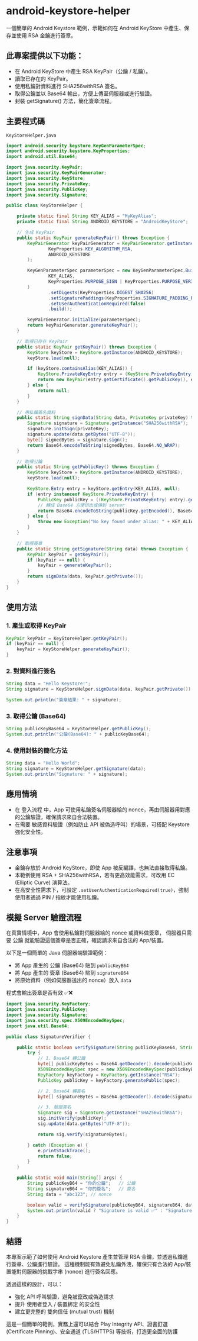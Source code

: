 # android-keystore-helper
一個簡單的 Android Keystore 範例，示範如何在 Android KeyStore 中產生、保存並使用 RSA 金鑰進行簽章。

## 此專案提供以下功能：

- 在 Android KeyStore 中產生 RSA KeyPair（公鑰 / 私鑰）。
- 讀取已存在的 KeyPair。
- 使用私鑰對資料進行 SHA256withRSA 簽名。
- 取得公鑰並以 Base64 輸出，方便上傳至伺服器或進行驗證。
- 封裝 getSignature() 方法，簡化簽章流程。

## 主要程式碼

```KeyStoreHelper.java```

```java
import android.security.keystore.KeyGenParameterSpec;
import android.security.keystore.KeyProperties;
import android.util.Base64;

import java.security.KeyPair;
import java.security.KeyPairGenerator;
import java.security.KeyStore;
import java.security.PrivateKey;
import java.security.PublicKey;
import java.security.Signature;

public class KeyStoreHelper {

    private static final String KEY_ALIAS = "MyKeyAlias";
    private static final String ANDROID_KEYSTORE = "AndroidKeyStore";

    // 生成 KeyPair
    public static KeyPair generateKeyPair() throws Exception {
        KeyPairGenerator keyPairGenerator = KeyPairGenerator.getInstance(
                KeyProperties.KEY_ALGORITHM_RSA,
                ANDROID_KEYSTORE
        );

        KeyGenParameterSpec parameterSpec = new KeyGenParameterSpec.Builder(
                KEY_ALIAS,
                KeyProperties.PURPOSE_SIGN | KeyProperties.PURPOSE_VERIFY
        )
                .setDigests(KeyProperties.DIGEST_SHA256)
                .setSignaturePaddings(KeyProperties.SIGNATURE_PADDING_RSA_PKCS1)
                .setUserAuthenticationRequired(false)
                .build();

        keyPairGenerator.initialize(parameterSpec);
        return keyPairGenerator.generateKeyPair();
    }

    // 取得已存在 KeyPair
    public static KeyPair getKeyPair() throws Exception {
        KeyStore keyStore = KeyStore.getInstance(ANDROID_KEYSTORE);
        keyStore.load(null);

        if (keyStore.containsAlias(KEY_ALIAS)) {
            KeyStore.PrivateKeyEntry entry = (KeyStore.PrivateKeyEntry) keyStore.getEntry(KEY_ALIAS, null);
            return new KeyPair(entry.getCertificate().getPublicKey(), entry.getPrivateKey());
        } else {
            return null;
        }
    }

    // 用私鑰簽名資料
    public static String signData(String data, PrivateKey privateKey) throws Exception {
        Signature signature = Signature.getInstance("SHA256withRSA");
        signature.initSign(privateKey);
        signature.update(data.getBytes("UTF-8"));
        byte[] signedBytes = signature.sign();
        return Base64.encodeToString(signedBytes, Base64.NO_WRAP);
    }

    // 取得公鑰
    public static String getPublicKey() throws Exception {
        KeyStore keyStore = KeyStore.getInstance(ANDROID_KEYSTORE);
        keyStore.load(null);

        KeyStore.Entry entry = keyStore.getEntry(KEY_ALIAS, null);
        if (entry instanceof KeyStore.PrivateKeyEntry) {
            PublicKey publicKey = ((KeyStore.PrivateKeyEntry) entry).getCertificate().getPublicKey();
            // 轉成 Base64 方便印出或傳到 server
            return Base64.encodeToString(publicKey.getEncoded(), Base64.NO_WRAP);
        } else {
            throw new Exception("No key found under alias: " + KEY_ALIAS);
        }
    }

    // 取得簽章
    public static String getSignature(String data) throws Exception {
        KeyPair keyPair = getKeyPair();
        if (keyPair == null) {
            keyPair = generateKeyPair();
        }
        return signData(data, keyPair.getPrivate());
    }
}
```

## 使用方法
### 1. 產生或取得 KeyPair

```java
KeyPair keyPair = KeyStoreHelper.getKeyPair();
if (keyPair == null) {
    keyPair = KeyStoreHelper.generateKeyPair();
}
```

### 2. 對資料進行簽名

```java
String data = "Hello Keystore!";
String signature = KeyStoreHelper.signData(data, keyPair.getPrivate());

System.out.println("簽章結果: " + signature);
```

### 3. 取得公鑰 (Base64)

```java
String publicKeyBase64 = KeyStoreHelper.getPublicKey();
System.out.println("公鑰(Base64): " + publicKeyBase64);
```

### 4. 使用封裝的簡化方法

```java
String data = "Hello World";
String signature = KeyStoreHelper.getSignature(data);
System.out.println("Signature: " + signature);
```

## 應用情境

- 在 登入流程 中，App 可使用私鑰簽名伺服器給的 nonce，再由伺服器用對應的公鑰驗證，確保請求來自合法裝置。
- 在需要 敏感資料驗證（例如防止 API 被偽造呼叫）的場景，可搭配 Keystore 強化安全性。

## 注意事項

- 金鑰存放於 Android KeyStore，即使 App 被反編譯，也無法直接取得私鑰。
- 本範例使用 RSA + SHA256withRSA，若有更高效能需求，可改用 EC (Elliptic Curve) 演算法。
- 在高安全性需求下，可設定 ```.setUserAuthenticationRequired(true)```，強制使用者通過 PIN / 指紋才能使用私鑰。

## 模擬 Server 驗證流程

在真實情境中，App 會使用私鑰對伺服器給的 nonce 或資料做簽章，
伺服器只需要 公鑰 就能驗證這個簽章是否正確，確認請求來自合法的 App/裝置。

以下是一個簡單的 Java 伺服器端驗證範例：
- 將 App 產生的 公鑰 (Base64) 貼到 ```publicKeyB64```
- 將 App 產生的 簽章 (Base64) 貼到 ```signatureB64```
- 將原始資料（例如伺服器送出的 nonce）放入 ```data```

程式會輸出簽章是否有效 ✅❌

```java
import java.security.KeyFactory;
import java.security.PublicKey;
import java.security.Signature;
import java.security.spec.X509EncodedKeySpec;
import java.util.Base64;

public class SignatureVerifier {

    public static boolean verifySignature(String publicKeyBase64, String signatureBase64, String data) {
        try {
            // 1. Base64 轉公鑰
            byte[] publicKeyBytes = Base64.getDecoder().decode(publicKeyBase64);
            X509EncodedKeySpec spec = new X509EncodedKeySpec(publicKeyBytes);
            KeyFactory keyFactory = KeyFactory.getInstance("RSA");
            PublicKey publicKey = keyFactory.generatePublic(spec);

            // 2. Base64 轉簽名
            byte[] signatureBytes = Base64.getDecoder().decode(signatureBase64);

            // 3. 驗證簽名
            Signature sig = Signature.getInstance("SHA256withRSA");
            sig.initVerify(publicKey);
            sig.update(data.getBytes("UTF-8"));

            return sig.verify(signatureBytes);

        } catch (Exception e) {
            e.printStackTrace();
            return false;
        }
    }

    public static void main(String[] args) {
        String publicKeyB64 = "你的公鑰";   // 公鑰
        String signatureB64 = "你的簽名";   // 簽名
        String data = "abc123"; // nonce

        boolean valid = verifySignature(publicKeyB64, signatureB64, data);
        System.out.println(valid ? "Signature is valid ✅" : "Signature is invalid ❌");
    }
}
```

## 結語

本專案示範了如何使用 Android Keystore 產生並管理 RSA 金鑰，並透過私鑰進行簽章、公鑰進行驗證。
這種機制能有效避免私鑰外洩，確保只有合法的 App/裝置能對伺服器的挑戰字串 (nonce) 進行簽名回應。

透過這樣的設計，可以：

- 強化 API 呼叫驗證，避免被竄改或偽造請求
- 提升 使用者登入 / 裝置綁定 的安全性
- 建立更完整的 雙向信任 (mutual trust) 機制

這是一個簡單的範例，實務上還可以結合 Play Integrity API、證書釘選 (Certificate Pinning)、安全通道 (TLS/HTTPS) 等技術，打造更全面的防護
